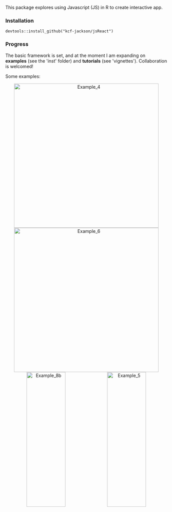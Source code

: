 This package explores using Javascript (JS) in R to create interactive app.

### Installation

```
devtools::install_github("kcf-jackson/jsReact")
```

### Progress

The basic framework is set, and at the moment I am expanding on **examples** (see the 'inst' folder) and **tutorials** (see 'vignettes'). Collaboration is welcomed! 

Some examples:
<div align = 'center'>
<img src="https://github.com/kcf-jackson/jsReact/raw/master/inst/example_4.gif" alt="Example_4" style="height: 450px;"/>
<img src="https://github.com/kcf-jackson/jsReact/raw/master/inst/example_6.gif" alt="Example_6" style="height: 450px;"/>
</div>
<div align = 'center'>
<img src="https://github.com/kcf-jackson/jsReact/raw/master/inst/example_8b.gif" alt="Example_8b" style="height: 420px; width:49%"/>
<img src="https://github.com/kcf-jackson/jsReact/raw/master/inst/example_5.gif" alt="Example_5" style="height: 420px; width:49%"/>
</div>
 
